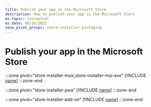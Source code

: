 ```yaml
---
title: Publish your app in the Microsoft Store
description: How to publish your app in the Microsoft Store
ms.topic: conceptual
ms.date: 08/16/2022
zone_pivot_groups: store-installer-packaging
---
```


# Publish your app in the Microsoft Store

:::zone pivot="store-installer-msix,store-installer-msi-exe"
[!INCLUDE [name](../../../includes/store/msix/overview.md)]
:::zone-end

:::zone pivot="store-installer-pwa"
[!INCLUDE [name](../../../includes/store/pwa/overview.md)]
:::zone-end

:::zone pivot="store-installer-add-on"
[!INCLUDE [name](../../../includes/store/add-on/overview.md)]
:::zone-end
